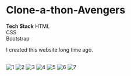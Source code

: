 # Clone-a-thon-Avengers


**Tech Stack**
 HTML <br>
 CSS <br>
 Bootstrap <br>

I created this website long time ago.
<br>
<br>


![1](https://user-images.githubusercontent.com/94692552/231701444-0aab5b42-e02c-47ac-96e7-c8b46923dce9.jpg)
![2](https://user-images.githubusercontent.com/94692552/231701495-0b28f585-5ef9-4df9-b660-fb804b2b13dc.jpg)
![3](https://user-images.githubusercontent.com/94692552/231701524-a0b50f0d-cbc7-4dd7-9ceb-564530c6669c.jpg)
![4](https://user-images.githubusercontent.com/94692552/231701533-7f4384b6-1197-464a-9244-4d8322fd75d9.jpg)
![5](https://user-images.githubusercontent.com/94692552/231701542-56e4f911-5b12-41ce-bc91-550a7d6e965b.jpg)
![6](https://user-images.githubusercontent.com/94692552/231701588-223ecea4-dc4f-4d77-b260-b53b60bae2ad.jpg)
![7](https://user-images.githubusercontent.com/94692552/231701600-a6621537-144b-4188-9671-2f6a75bf207b.jpg)
